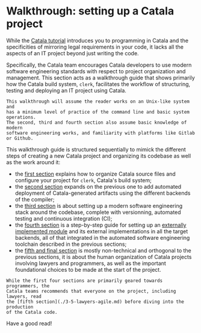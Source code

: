 # Walkthrough: setting up a Catala project

While the [Catala tutorial](./2-0-tutorial.md) introduces you to programming in
Catala and the specificities of mirroring legal requirements in your code, it
lacks all the aspects of an IT project beyond just writing the code.

Specifically, the Catala team encourages Catala developers to use modern
software engineering standards with respect to project organization and
management. This section acts as a walkthrough guide that shows primarily how
the Catala build system, `clerk`, facilitates the workflow of structuring,
testing and deploying an IT project using Catala.

~~~admonish info title="Prerequisite for this walktrough"
This walkthrough will assume the reader works on an Unix-like system and
has a minimum level of practice of the command line and basic system operations.
The second, third and fourth section also assume basic knowledge of modern
software engineering works, and familiarity with platforms like Gitlab or Github.
~~~

This walkthrough guide is structured sequentially to mimick the different
steps of creating a new Catala project and organizing its codebase as well
as the work around it:
* the [first section](./3-1-directory-config.md) explains how to
  organize Catala source files and configure your project for `clerk`,
  Catala's build system;
* the [second section](./3-2-compilation-deployment.md) expands on the previous
  one to add automated deployment of Catala-generated artifacts using the
  different backends of the compiler;
* the [third section](./3-3-test-ci.md) is about setting up a modern software
  engineering stack around the codebase, complete with versionning, automated
  testing and continuous integration (CI);
* the [fourth section](./3-4-external-plugins.md) is a step-by-step guide for
  setting up an [externally implemented module](./5-6-modules.md#declaring-external-modules)
  and its external implementations in all the target backends, all of that
  integrated in the automated software engineering toolchain described in the
  previous sections;
* the [fifth and final section](./3-5-lawyers-agile.md) is mostly non-technical
  and orthogonal to the previous sections, it is about the human organization
  of Catala projects involving lawyers and programmers, as well as the important
  foundational choices to be made at the start of the project.

~~~admonish tip title="The last section will surprise you!"
While the first four sections are primarily geared towards programmers, the
Catala teams recommends that everyone on the project, including lawyers, read
the [fifth section](./3-5-lawyers-agile.md) before diving into the production
of the Catala code.
~~~

Have a good read!

